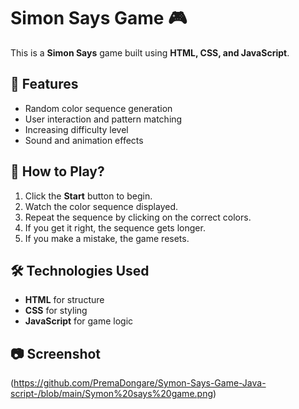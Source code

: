 # Simon Says Game 🎮

This is a **Simon Says** game built using **HTML, CSS, and JavaScript**.

## 📌 Features
- Random color sequence generation
- User interaction and pattern matching
- Increasing difficulty level
- Sound and animation effects

## 🚀 How to Play?
1. Click the **Start** button to begin.
2. Watch the color sequence displayed.
3. Repeat the sequence by clicking on the correct colors.
4. If you get it right, the sequence gets longer.
5. If you make a mistake, the game resets.

## 🛠️ Technologies Used
- **HTML** for structure
- **CSS** for styling
- **JavaScript** for game logic

## 📷 Screenshot 
(https://github.com/PremaDongare/Symon-Says-Game-Java-script-/blob/main/Symon%20says%20game.png)


